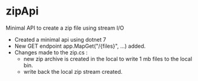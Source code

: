 # zipApi
Minimal API to create a zip file using stream I/O

* Created a minimal api using dotnet 7
* New GET endpoint app.MapGet("/{files}", ...) added.
* Changes made to the zip.cs :
    - new zip archive is created in the local to write 1 mb files to the local bin.
    - write back the local zip stream created.



